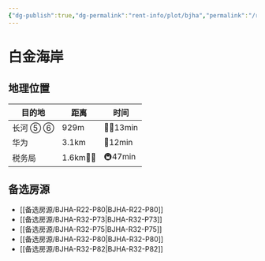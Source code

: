 ```yaml
---
{"dg-publish":true,"dg-permalink":"rent-info/plot/bjha","permalink":"/rent-info/plot/bjha/"}
---
```



# 白金海岸

## 地理位置

| 目的地   | 距离       | 时间       |
| -------- | ---------- | ---------- |
| 长河 ⑤ ⑥ | 929m       | 🚶‍♂️13min |
| 华为     | 3.1km      | 🛵12min    |
| 税务局   | 1.6km🚶‍♂️ | 🚇47min    |

## 备选房源

- [[备选房源/BJHA-R22-P80\|BJHA-R22-P80]]
- [[备选房源/BJHA-R32-P73\|BJHA-R32-P73]]
- [[备选房源/BJHA-R32-P75\|BJHA-R32-P75]]
- [[备选房源/BJHA-R32-P80\|BJHA-R32-P80]]
- [[备选房源/BJHA-R32-P82\|BJHA-R32-P82]]
